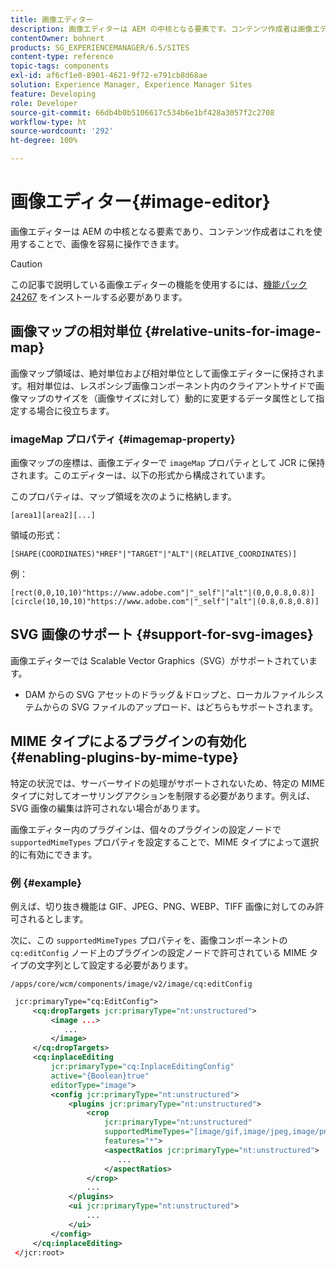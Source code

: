 ```yaml
---
title: 画像エディター
description: 画像エディターは AEM の中核となる要素です。コンテンツ作成者は画像エディターを使用することで、画像を容易に操作できます。
contentOwner: bohnert
products: SG_EXPERIENCEMANAGER/6.5/SITES
content-type: reference
topic-tags: components
exl-id: af6cf1e0-8901-4621-9f72-e791cb8d68ae
solution: Experience Manager, Experience Manager Sites
feature: Developing
role: Developer
source-git-commit: 66db4b0b5106617c534b6e1bf428a3057f2c2708
workflow-type: ht
source-wordcount: '292'
ht-degree: 100%

---
```


# 画像エディター{#image-editor}

画像エディターは AEM の中核となる要素であり、コンテンツ作成者はこれを使用することで、画像を容易に操作できます。

>[!CAUTION]
>
>この記事で説明している画像エディターの機能を使用するには、[機能パック 24267](https://experience.adobe.com/jp/downloads/content/software-distribution/en/aem.html?package=/content/software-distribution/en/details.html/content/dam/aem/public/adobe/packages/cq640/featurepack/cq-6.4.0-featurepack-24267) をインストールする必要があります。

## 画像マップの相対単位 {#relative-units-for-image-map}

画像マップ領域は、絶対単位および相対単位として画像エディターに保持されます。相対単位は、レスポンシブ画像コンポーネント内のクライアントサイドで画像マップのサイズを（画像サイズに対して）動的に変更するデータ属性として指定する場合に役立ちます。

### imageMap プロパティ {#imagemap-property}

画像マップの座標は、画像エディターで `imageMap` プロパティとして JCR に保持されます。このエディターは、以下の形式から構成されています。

このプロパティは、マップ領域を次のように格納します。

`[area1][area2][...]`

領域の形式：

`[SHAPE(COORDINATES)"HREF"|"TARGET"|"ALT"|(RELATIVE_COORDINATES)]`

例：

`[rect(0,0,10,10)"https://www.adobe.com"|"_self"|"alt"|(0,0,0.8,0.8)]`
`[circle(10,10,10)"https://www.adobe.com"|"_self"|"alt"|(0.8,0.8,0.8)]`

## SVG 画像のサポート {#support-for-svg-images}

画像エディターでは Scalable Vector Graphics（SVG）がサポートされています。

* DAM からの SVG アセットのドラッグ＆ドロップと、ローカルファイルシステムからの SVG ファイルのアップロード、はどちらもサポートされます。

## MIME タイプによるプラグインの有効化 {#enabling-plugins-by-mime-type}

特定の状況では、サーバーサイドの処理がサポートされないため、特定の MIME タイプに対してオーサリングアクションを制限する必要があります。例えば、SVG 画像の編集は許可されない場合があります。

画像エディター内のプラグインは、個々のプラグインの設定ノードで `supportedMimeTypes` プロパティを設定することで、MIME タイプによって選択的に有効にできます。

### 例 {#example}

例えば、切り抜き機能は GIF、JPEG、PNG、WEBP、TIFF 画像に対してのみ許可されるとします。

次に、この `supportedMimeTypes` プロパティを、画像コンポーネントの `cq:editConfig` ノード上のプラグインの設定ノードで許可されている MIME タイプの文字列として設定する必要があります。

`/apps/core/wcm/components/image/v2/image/cq:editConfig`

```xml
 jcr:primaryType="cq:EditConfig">
     <cq:dropTargets jcr:primaryType="nt:unstructured">
         <image ...>
            ...
         </image>
     </cq:dropTargets>
     <cq:inplaceEditing
         jcr:primaryType="cq:InplaceEditingConfig"
         active="{Boolean}true"
         editorType="image">
         <config jcr:primaryType="nt:unstructured">
             <plugins jcr:primaryType="nt:unstructured">
                 <crop
                     jcr:primaryType="nt:unstructured"
                     supportedMimeTypes="[image/gif,image/jpeg,image/png,image/webp,image/tiff]"
                     features="*">
                     <aspectRatios jcr:primaryType="nt:unstructured">
                        ...
                     </aspectRatios>
                 </crop>
                 ...
             </plugins>
             <ui jcr:primaryType="nt:unstructured">
                 ...
             </ui>
         </config>
     </cq:inplaceEditing>
 </jcr:root>
```
